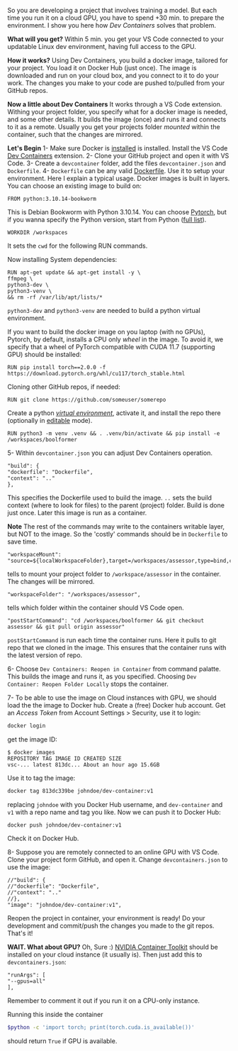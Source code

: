 So you are developing a project that involves training a model. But each time you run it on a cloud GPU, you have to spend +30 min. to prepare the environment. 
I show you here how *Dev Containers* solves that problem. 

__What will you get?__
Within 5 min. you get your VS Code connected to your updatable Linux dev environment, having full access to the GPU. 

__How it works?__
Using Dev Containers, you build a docker image, tailored for your project. You load it on Docker Hub (just once).
The image is downloaded and run on your cloud box, and you connect to it to do your work. The changes you make to your code are pushed to/pulled from your GitHub repos. 

__Now a little about Dev Containers__
It works through a VS Code extension. Withing your project folder, you specify what for a docker image is needed, and some other details. It builds the image (once) and runs it and connects to it as a remote. Usually you get your projects folder _mounted_ within the container, such that the changes are mirrored.

__Let's Begin__
1- Make sure Docker is [installed](https://docs.docker.com/engine/install/) is installed. Install the VS Code [Dev Containers](https://marketplace.visualstudio.com/items?itemName=ms-vscode-remote.remote-containers) extension.
2- Clone your GitHub project and open it with VS Code.
3- Create a `devcontainer` folder, add the files `devcontainer.json` and `Dockerfile`. 
4- `Dockerfile` can be any valid [Dockerfile](https://docs.docker.com/develop/develop-images/dockerfile_best-practices/). Use it to setup your environment. Here I explain a typical usage. 
Docker images is built in layers. You can choose an existing image to build on: 
```
FROM python:3.10.14-bookworm
```
This is Debian Bookworm with Python 3.10.14. 
You can choose [Pytorch](https://hub.docker.com/r/pytorch/pytorch), but if you wanna specify the Python version, start from Python ([full list](https://hub.docker.com/_/python)). 

```
WORKDIR /workspaces  
```
It sets the `cwd` for the  following RUN commands. 

Now installing System dependencies: 
```
RUN apt-get update && apt-get install -y \
ffmpeg \
python3-dev \
python3-venv \
&& rm -rf /var/lib/apt/lists/*
```
`python3-dev` and `python3-venv` are needed to build a python virtual environment. 

If you want to build the docker image on you laptop (with no GPUs), Pytorch, by default,  installs a CPU only _wheel_ in the image. To avoid it, we specify that a wheel of PyTorch compatible with CUDA 11.7 (supporting GPU) should be installed: 
```
RUN pip install torch==2.0.0 -f https://download.pytorch.org/whl/cu117/torch_stable.html
```

Cloning other GitHub repos, if needed:
```
RUN git clone https://github.com/someuser/somerepo
```
Create a python [*virtual environment*](https://docs.python.org/3/library/venv.html), activate it, and install the repo there (optionally in [editable](https://packaging.python.org/en/latest/guides/distributing-packages-using-setuptools/#working-in-development-mode) mode). 
```
RUN python3 -m venv .venv && . .venv/bin/activate && pip install -e /workspaces/boolformer
```

5- Within `devcontainer.json` you can adjust Dev Containers operation. 
```
"build": {
"dockerfile": "Dockerfile",
"context": ".."
},
```
This specifies the Dockerfile used to build the image. `..` sets the build context (where to look for files) to the parent (project) folder. Build is done just once. Later this image is run as a container.

**Note** The rest of the commands may write to the containers writable layer, but NOT to the image. So the 'costly' commands should be in `Dockerfile` to save time.

```
"workspaceMount": "source=${localWorkspaceFolder},target=/workspaces/assessor,type=bind,consistency=delegated",
```
tells to mount your project folder to `/workspace/assessor` in the container. The changes will be mirrored. 

```
"workspaceFolder": "/workspaces/assessor",
```
tells which folder within the container should VS Code open. 

```
"postStartCommand": "cd /workspaces/boolformer && git checkout assessor && git pull origin assessor"
```
`postStartCommand` is run each time the container runs. Here it pulls to git repo that we cloned in the image. This ensures that the container runs with the latest version of repo.

6- Choose `Dev Containers: Reopen in Container` from command palatte. This builds the image and runs it, as you specified. Choosing `Dev Container: Reopen Folder Locally` stops the container.

7- To be able to use the image on Cloud instances with GPU, we should load the the image to Docker hub. 
Create a (free) Docker hub account. Get an *Access Token* from Account Settings > Security, use it to login: 
```bash
docker login
```
get the image ID:
```
$ docker images 
REPOSITORY TAG IMAGE ID CREATED SIZE 
vsc-... latest 813dc... About an hour ago 15.6GB
```
Use it to tag the image:
```bash
docker tag 813dc339be johndoe/dev-container:v1
```
replacing `johndoe` with you Docker Hub username, and `dev-container` and `v1` with a repo name and tag you like.
Now we can push it to Docker Hub:
```
docker push johndoe/dev-container:v1
```
Check it on Docker Hub.

8- Suppose you are remotely connected to an online GPU with VS Code. Clone your project form GitHub, and open it. Change `devcontainers.json` to use the image:
```
//"build": {
//"dockerfile": "Dockerfile",
//"context": ".."
//},
"image": "johndoe/dev-container:v1",
```
Reopen the project in container, your environment is ready! Do your development and commit/push the changes you made to the git repos. That's it!

**WAIT. What about GPU?**
Oh, Sure :) [NVIDIA Container Toolkit](https://docs.nvidia.com/datacenter/cloud-native/container-toolkit/latest/install-guide.html) should be installed on your cloud instance (it usually is). Then just add this to `devcontainers.json`:
```
"runArgs": [
"--gpus=all"
],
```
Remember to comment it out if you run it on a CPU-only instance.

Running this inside the container
```bash
$python -c 'import torch; print(torch.cuda.is_available())'
```
should return `True` if GPU is available.
